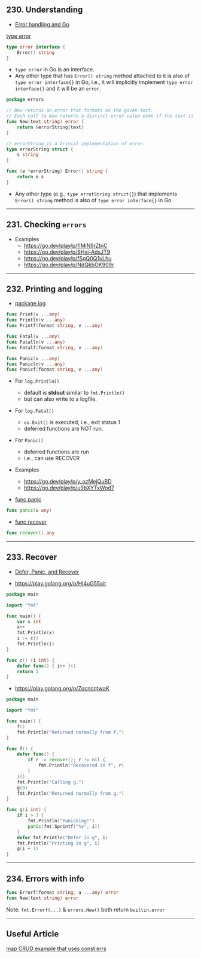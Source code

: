 ## 230. Understanding

* [Error handling and Go](https://go.dev/blog/error-handling-and-go)

[type error](https://pkg.go.dev/builtin#error)
```go
type error interface {
	Error() string
}
```
* `type error` in Go is an interface.
* Any other type that has `Error() string` method attached to it is also of `type error interface{}` in Go, i.e., it will implicitly implement `type error interface{}` and it will be an `error`.


```go
package errors

// New returns an error that formats as the given text.
// Each call to New returns a distinct error value even if the text is identical.
func New(text string) error {
	return &errorString{text}
}

// errorString is a trivial implementation of error.
type errorString struct {
	s string
}

func (e *errorString) Error() string {
	return e.s
}
```
* Any other type (e.g., `type errotString struct{}`) that implements `Error() string` method is also of `type error interface{}` in Go.

***

## 231. Checking `errors`

* Examples
    * https://go.dev/play/p/flMiN9rZtnC
    * https://go.dev/play/p/SHxi-AdsJT9
    * https://go.dev/play/p/fSqQ0Q1uLhu
    * https://go.dev/play/p/NdQkbOK909r

***

## 232. Printing and logging

* [package log](https://pkg.go.dev/log#pkg-index)
```go
func Print(v ...any)
func Println(v ...any)
func Printf(format string, v ...any)

func Fatal(v ...any)
func Fatalln(v ...any)
func Fatalf(format string, v ...any)

func Panic(v ...any)
func Panicln(v ...any)
func Panicf(format string, v ...any)
```
* For `log.Println()`
    * default is **stdout** similar to `fmt.Println()`
    * but can also write to a logfile.
* For  `log.Fatal()`
    * `os.Exit()` is executed, i.e., exit status 1
    * deferred functions are NOT run.
* For `Panic()`
    * deferred functions are run
    * i.e., can use RECOVER
* Examples
    * https://go.dev/play/p/y_ozMejQuBD
    * https://go.dev/play/p/u9bXYTxWod7

* [func panic](https://pkg.go.dev/builtin@go1.21.4#panic)
```go
func panic(v any)
```
* [func recover](https://pkg.go.dev/builtin@go1.21.4#recover)
```go
func recover() any
```

***

## 233. Recover

* [Defer, Panic, and Recover](https://blog.golang.org/defer-panic-and-recover)

* https://play.golang.org/p/HI4uG55ait

```go
package main

import "fmt"

func main() {
	var x int
	x++
	fmt.Println(x)
	i := c()
	fmt.Println(i)
}

func c() (i int) {
	defer func() { i++ }()
	return 1
}
```

* https://play.golang.org/p/ZocncqtwaK

```go
package main

import "fmt"

func main() {
	f()
	fmt.Println("Returned normally from f.")
}

func f() {
	defer func() {
		if r := recover(); r != nil {
			fmt.Println("Recovered in f", r)
		}
	}()
	fmt.Println("Calling g.")
	g(0)
	fmt.Println("Returned normally from g.")
}

func g(i int) {
	if i > 3 {
		fmt.Println("Panicking!")
		panic(fmt.Sprintf("%v", i))
	}
	defer fmt.Println("Defer in g", i)
	fmt.Println("Printing in g", i)
	g(i + 1)
}
```

***

## 234. Errors with info

```go
func Errorf(format string, a ...any) error
func New(text string) error
```
Note: `fmt.Errorf(...)` & `errors.New()` both return `builtin.error`

***

## Useful Article

[map CRUD example that uses const errs](https://quii.gitbook.io/learn-go-with-tests/go-fundamentals/maps)
